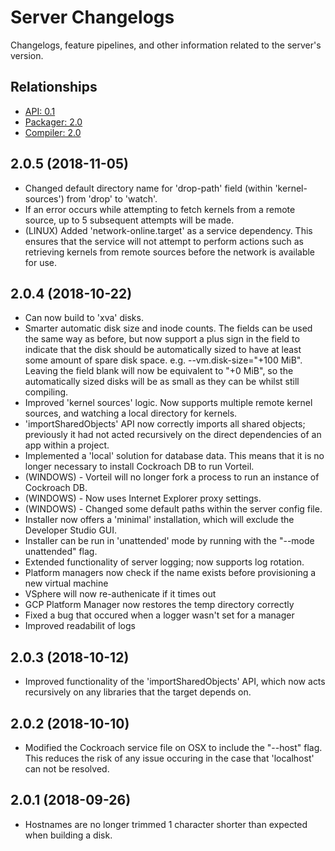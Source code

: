 # Server Changelogs

Changelogs, feature pipelines, and other information related to the server's 
version.

## Relationships
- [API: 0.1](../../api/0.1)
- [Packager: 2.0](../../packages/2.0)
- [Compiler: 2.0](../../compiler/2.0)

## 2.0.5 (2018-11-05)
- Changed default directory name for 'drop-path' field (within 'kernel-sources') from 'drop' to 'watch'.
- If an error occurs while attempting to fetch kernels from a remote source, up to 5 subsequent attempts will be made.
- (LINUX) Added 'network-online.target' as a service dependency. This ensures that the service will not attempt to perform actions such as retrieving kernels from remote sources before the network is available for use.

## 2.0.4 (2018-10-22)
- Can now build to 'xva' disks.
- Smarter automatic disk size and inode counts. The fields can be used the same way as before, but now support a plus sign in the field to indicate that the disk should be automatically sized to have at least some amount of spare disk space. e.g. --vm.disk-size="+100 MiB". Leaving the field blank will now be equivalent to "+0 MiB", so the automatically sized disks will be as small as they can be whilst still compiling.
- Improved 'kernel sources' logic. Now supports multiple remote kernel sources, and watching a local directory for kernels.
- 'importSharedObjects' API now correctly imports all shared objects; previously it had not acted recursively on the direct dependencies of an app within a project.
- Implemented a 'local' solution for database data. This means that it is no longer necessary to install Cockroach DB to run Vorteil.
- (WINDOWS) - Vorteil will no longer fork a process to run an instance of Cockroach DB.
- (WINDOWS) - Now uses Internet Explorer proxy settings.
- (WINDOWS) - Changed some default paths within the server config file.
- Installer now offers a 'minimal' installation, which will exclude the Developer Studio GUI.
- Installer can be run in 'unattended' mode by running with the "--mode unattended" flag.
- Extended functionality of server logging; now supports log rotation.
- Platform managers now check if the name exists before provisioning a new virtual machine
- VSphere will now re-authenicate if it times out
- GCP Platform Manager now restores the temp directory correctly
- Fixed a bug that occured when a logger wasn't set for a manager
- Improved readabilit of logs

## 2.0.3 (2018-10-12)
- Improved functionality of the 'importSharedObjects' API, which now acts recursively on any libraries that the target depends on.

## 2.0.2 (2018-10-10)
- Modified the Cockroach service file on OSX to include the "--host" flag. This reduces the risk of any issue occuring in the case that 'localhost' can not be resolved.

## 2.0.1 (2018-09-26)
- Hostnames are no longer trimmed 1 character shorter than expected when building a disk.